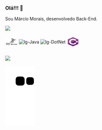 ### Olá!!! 👋

Sou Márcio Morais, desenvolvedo Back-End.

<div>  
  <img src="https://github-readme-stats.vercel.app/api?username=marcio-morais&show_icons=true&theme=dark"/>                                                               <!--<img src="https://github-readme-stats.vercel.app/api/top-langs/?username=marcio-morais&layout=compact&langs_count=7&theme=dark"/>-->
  <!--<img src="https://github-readme-stats.vercel.app/api/pin/?username=marcio-morais&repo=github-readme-stats"/> -->
  <!--<img src="https://github-readme-stats.vercel.app/api/top-langs/?username=marcio-morais&layout=Compact"/>-->
</div>

<div style="display: inline_block"><br>
          
  <img align="center" alt="lg-Java" height="30" width="40" src="https://github.com/devicons/devicon/blob/v2.15.1/icons/microsoftsqlserver/microsoftsqlserver-plain-wordmark.svg" />
  <img align="center" alt="lg-Java" height="30" width="40" src="https://cdn.jsdelivr.net/gh/devicons/devicon/icons/java/java-original.svg" />
  <img align="center" alt="lg-DotNet" height="30" width="40" src="https://cdn.jsdelivr.net/gh/devicons/devicon/icons/dotnetcore/dotnetcore-original.svg" />
  <img align="center" alt="lg-Csharp" height="30" width="40" src="https://raw.githubusercontent.com/devicons/devicon/master/icons/csharp/csharp-original.svg">  
</div>
  
  ##
 
<div>   
  <a href="https://www.linkedin.com/in/marcio-morais" target="_blank"><img src="https://img.shields.io/badge/-LinkedIn-%230077B5?style=for-the-badge&logo=linkedin&logoColor=white" target="_blank"></a> 
  </div>

![Snake animation](https://github.com/marcio-morais/marcio-morais/blob/output/github-contribution-grid-snake.svg)


<!--
**marcio-morais/marcio-morais** is a ✨ _special_ ✨ repository because its `README.md` (this file) appears on your GitHub profile.

Here are some ideas to get you started:

- 🔭 I’m currently working on ...
- 🌱 I’m currently learning ...
- 👯 I’m looking to collaborate on ...
- 🤔 I’m looking for help with ...
- 💬 Ask me about ...
- 📫 How to reach me: ...
- 😄 Pronouns: ...
- ⚡ Fun fact: ...
-->
